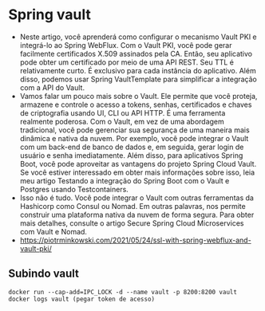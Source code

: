 # Spring vault
- Neste artigo, você aprenderá como configurar o mecanismo Vault PKI e integrá-lo ao Spring WebFlux. Com o Vault PKI, você pode gerar facilmente certificados X.509 assinados pela CA. Então, seu aplicativo pode obter um certificado por meio de uma API REST. Seu TTL é relativamente curto. É exclusivo para cada instância do aplicativo. Além disso, podemos usar Spring VaultTemplate para simplificar a integração com a API do Vault.
- Vamos falar um pouco mais sobre o Vault. Ele permite que você proteja, armazene e controle o acesso a tokens, senhas, certificados e chaves de criptografia usando UI, CLI ou API HTTP. É uma ferramenta realmente poderosa. Com o Vault, em vez de uma abordagem tradicional, você pode gerenciar sua segurança de uma maneira mais dinâmica e nativa da nuvem. Por exemplo, você pode integrar o Vault com um back-end de banco de dados e, em seguida, gerar login de usuário e senha imediatamente. Além disso, para aplicativos Spring Boot, você pode aproveitar as vantagens do projeto Spring Cloud Vault. Se você estiver interessado em obter mais informações sobre isso, leia meu artigo Testando a integração do Spring Boot com o Vault e Postgres usando Testcontainers.
- Isso não é tudo. Você pode integrar o Vault com outras ferramentas da Hashicorp como Consul ou Nomad. Em outras palavras, nos permite construir uma plataforma nativa da nuvem de forma segura. Para obter mais detalhes, consulte o artigo Secure Spring Cloud Microservices com Vault e Nomad.
- https://piotrminkowski.com/2021/05/24/ssl-with-spring-webflux-and-vault-pki/

## Subindo vault
```
docker run --cap-add=IPC_LOCK -d --name vault -p 8200:8200 vault
docker logs vault (pegar token de acesso)
```
